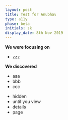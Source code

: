 ```yaml
---
layout: post
title: Test for Anubhav
type: a11y
phase: beta
initials: sk
display_date: 8th Nov 2019
---
```


**We were focusing on**
- zzz



**We discovered**

- aaa
- bbb
- ccc

<!--more-->

- hidden
- until you view
- details
- page
